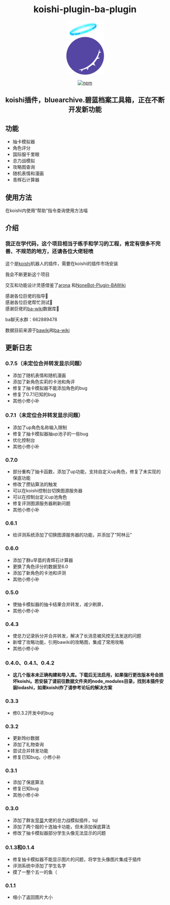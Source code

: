 <div align="center">
  
# koishi-plugin-ba-plugin
  
 <img src="https://github.com/Alin-sky/koishi-plugin-ba-plugin/blob/main/logo1.png" width="119" height="170">



[![npm](https://img.shields.io/npm/v/koishi-plugin-ba-plugin?style=flat-square)](https://www.npmjs.com/package/koishi-plugin-ba-plugin)
## koishi插件，bluearchive.碧蓝档案工具箱，正在不断开发新功能
</div>

## 功能
- 抽卡模拟器
- 角色评分
- 国际服千里眼
- 总力战模拟
- 攻略图查询
- 随机表情和漫画
- 青辉石计算器

## 使用方法
在koishi内使用“帮助”指令查询使用方法喵


## 介绍
### **我正在学代码，这个项目相当于练手和学习的工程，肯定有很多不完善、不规范的地方，还请各位大佬轻喷**

这个是[koishi](https://github.com/koishijs/koishi)机器人的插件，需要在koishi的插件市场安装

我会不断更新这个项目

交互和功能设计灵感借鉴了[arona](https://github.com/diyigemt/arona)
和[NoneBot-Plugin-BAWiki](https://github.com/lgc-NB2Dev/nonebot-plugin-bawiki)

感谢各位巨佬的指导🙏<br/>
感谢各位巨佬帮忙测试🙏<br/>
感谢巨佬的[ba-wiki](https://github.com/lgc-NB2Dev/bawiki-data)数据库🙏

ba聊天水群：662889478

数据目前来源于[bawiki](https://ba.gamekee.com/entry)和[ba-wiki](https://github.com/lgc-NB2Dev/bawiki-data)

## 更新日志

### 0.7.5（未定位合并转发显示问题）
  - 添加了随机表情和随机漫画
  - 添加了新角色实莉的卡池和角评
  - 修复了抽卡模拟器不能添加角色的bug
  - 修复了0.7.1已知的bug
  - 其他小修小补


### 0.7.1（未定位合并转发显示问题）
  - 添加了up角色名称输入限制
  - 修复了抽卡模拟器抽up池子的一些bug
  - 优化控制台
  - 其他小修小补


### 0.7.0
  - 部分重构了抽卡函数，添加了up功能，支持自定义up角色，修复了未实现的保底功能
  - 修改了攒钻算法的触发
  - 可以在koishi控制台切换图源服务器
  - 可以在控制台定义up池角色
  - 修复评测图源服务器刷新问题
  - 其他小修小补

### 0.6.1
  - 给评测系统添加了切换图源服务器的功能，并添加了“阿林云”

### 0.6.0
  - 添加了群u早苗的青辉石计算器
  - 更换了角色评分的数据至6.0
  - 添加了新角色的卡池和评测
  - 其他小修小补

### 0.5.0
  - 使抽卡模拟器的抽卡结果合并转发，减少刷屏，
  - 其他小修小补

### 0.4.3
  - 使总力记录拆分并合并转发，解决了长消息被风控无法发送的问题
  - 新增了攻略功能，引用bawiki的攻略图，集成了常用攻略
  - 其他小修小补

### 0.4.0、0.4.1、0.4.2
  - **这几个版本未正确构建和导入库。下载后无法启用，如果强行更改版本号会损坏koishi。若安装了请前往数据文件夹的node_modules目录，找到本插件安装lodashi，如果koishi炸了请参考论坛的解决方案**

### 0.3.3
  - 修0.3.2开发中的bug

### 0.3.2
  - 更新玲纱数据
  - 添加了礼物查询
  - 尝试合并转发功能
  - 修复已知bug，小修小补

### 0.3.1 
  - 添加了保底算法
  - 修复已知bug
  - 其他小修小补

### 0.3.0
  - 添加了群友[早苗](https://github.com/Sanaene)大佬的总力战模拟插件，tql
  - 添加了两个服的十连抽卡功能，但未添加保底算法
  - 修改了抽卡模拟器部分学生头像无法显示的问题

### 0.1.3和0.1.4
  - 修复抽卡模拟器不能显示图片的问题，将学生头像图片集成于插件
  - 评测系统中添加了学生名字
  - 摸了一整个五一的鱼（
  
### 0.1.1
  - 缩小了返回图片大小
